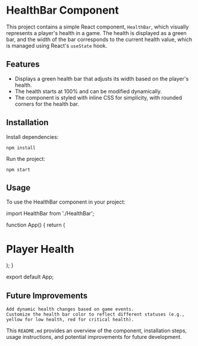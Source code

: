 # HealthBar Component

This project contains a simple React component, `HealthBar`, which visually represents a player's health in a game. The health is displayed as a green bar, and the width of the bar corresponds to the current health value, which is managed using React's `useState` hook.

## Features

- Displays a green health bar that adjusts its width based on the player's health.
- The health starts at 100% and can be modified dynamically.
- The component is styled with inline CSS for simplicity, with rounded corners for the health bar.

## Installation

Install dependencies:

    npm install

Run the project:

    npm start

## Usage

To use the HealthBar component in your project:

import HealthBar from './HealthBar';

function App() {
  return (
    <div>
      <h1>Player Health</h1>
      <HealthBar />
    </div>
  );
}

export default App;

## Future Improvements

    Add dynamic health changes based on game events.
    Customize the health bar color to reflect different statuses (e.g., yellow for low health, red for critical health).


This `README.md` provides an overview of the component, installation steps, usage instructions, and potential improvements for future development.

